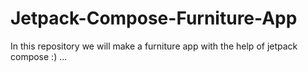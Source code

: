 # Jetpack-Compose-Furniture-App

In this repository we will make a furniture app with the help of jetpack compose :)
...
